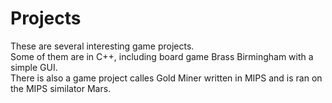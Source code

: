 # Projects
These are several interesting game projects.\
Some of them are in C++, including board game Brass Birmingham with a simple GUI.\
There is also a game project calles Gold Miner written in MIPS and is ran on the MIPS similator Mars.
